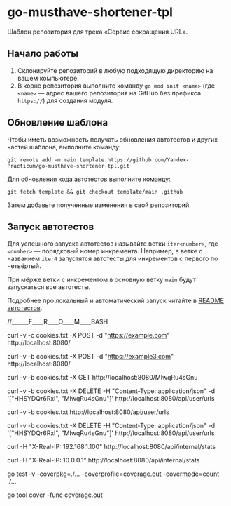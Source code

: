 # go-musthave-shortener-tpl

Шаблон репозитория для трека «Сервис сокращения URL».

## Начало работы

1. Склонируйте репозиторий в любую подходящую директорию на вашем компьютере.
2. В корне репозитория выполните команду `go mod init <name>` (где `<name>` — адрес вашего репозитория на GitHub без префикса `https://`) для создания модуля.

## Обновление шаблона

Чтобы иметь возможность получать обновления автотестов и других частей шаблона, выполните команду:

```
git remote add -m main template https://github.com/Yandex-Practicum/go-musthave-shortener-tpl.git
```

Для обновления кода автотестов выполните команду:

```
git fetch template && git checkout template/main .github
```

Затем добавьте полученные изменения в свой репозиторий.

## Запуск автотестов

Для успешного запуска автотестов называйте ветки `iter<number>`, где `<number>` — порядковый номер инкремента. Например, в ветке с названием `iter4` запустятся автотесты для инкрементов с первого по четвёртый.

При мёрже ветки с инкрементом в основную ветку `main` будут запускаться все автотесты.

Подробнее про локальный и автоматический запуск читайте в [README автотестов](https://github.com/Yandex-Practicum/go-autotests).


//______F____R____O____M____BASH



curl -v -c cookies.txt -X POST -d "https://example.com" http://localhost:8080/

curl -v -b cookies.txt -X POST -d "https://example3.com" http://localhost:8080/

curl -v -b cookies.txt -X GET http://localhost:8080/MIwqRu4sGnu

curl -v -b cookies.txt -X DELETE -H "Content-Type: application/json" -d '["HHSYDQr6Rxl", "MIwqRu4sGnu"]' http://localhost:8080/api/user/urls

curl -v -b cookies.txt http://localhost:8080/api/user/urls

curl -v -b cookies.txt -X DELETE -H "Content-Type: application/json" -d '["HHSYDQr6Rxl", "MIwqRu4sGnu"]' http://localhost:8080/api/user/urls



curl -H "X-Real-IP: 192.168.1.100" http://localhost:8080/api/internal/stats

curl -H "X-Real-IP: 10.0.0.1" http://localhost:8080/api/internal/stats


go test -v -coverpkg=./... -coverprofile=coverage.out -covermode=count ./...

go tool cover -func coverage.out

